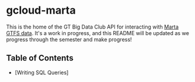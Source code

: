 # gcloud-marta

This is the home of the GT Big Data Club API for interacting with [Marta GTFS data](google_transit.zip). It's a work in progress, and this README will be updated as we progress through the semester and make progress!

## Table of Contents

* [Writing SQL Queries]